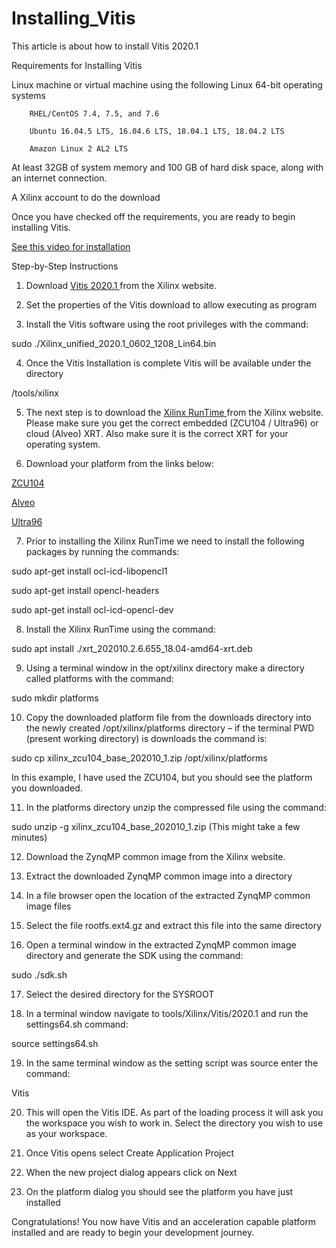 # Installing_Vitis
This article is about how to install Vitis 2020.1

Requirements for Installing Vitis

Linux machine or virtual machine using the following Linux 64-bit operating systems 

		RHEL/CentOS 7.4, 7.5, and 7.6

		Ubuntu 16.04.5 LTS, 16.04.6 LTS, 18.04.1 LTS, 18.04.2 LTS

		Amazon Linux 2 AL2 LTS

At least 32GB of system memory and 100 GB of hard disk space, along with an internet connection. 

A Xilinx account to do the download


Once you have checked off the requirements, you are ready to begin installing Vitis. 

<a href="https://youtu.be/9Jx-Guvl52U"> See this video for installation </a>

Step-by-Step Instructions

 

1. Download <a href="https://www.xilinx.com/support/download/index.html/content/xilinx/en/downloadNav/vitis.html">  Vitis 2020.1 </a> from the Xilinx website.

 


2. Set the properties of the Vitis download to allow executing as program



 

3. Install the Vitis software using the root privileges with the command:

 sudo ./Xilinx_unified_2020.1_0602_1208_Lin64.bin 



4. Once the Vitis Installation is complete Vitis will be available under the directory 

 /tools/xilinx

 


5. The next step is to download the <a href="https://www.xilinx.com/products/design-tools/vitis/xrt.html#gettingstarted"> Xilinx RunTime </a> from the Xilinx website. Please make sure you get the correct embedded (ZCU104 / Ultra96) or cloud (Alveo) XRT. Also make sure it is the correct XRT for your operating system.

 


6.  Download your platform from the links below:

<a href="https://www.xilinx.com/support/download/index.html/content/xilinx/en/downloadNav/embedded-platforms.html"> ZCU104 </a> 

<a href="https://www.xilinx.com/products/boards-and-kits/alveo/u50.html#gettingStarted"> Alveo </a> 

<a href="https://www.youtube.com/redirect?v=9Jx-Guvl52U&redir_token=QUFFLUhqbFdTdkNNUExjc3JIQ2ltTndSNmdJQmZITnZFUXxBQ3Jtc0treHU3SjVYYTkxNWlzX1FtR1dZbE1FTGk5dXcxZTdRUF9rXzBvTTF0LW5lc1hhN292NFl4TVhiWVVDZEpmOE14R3dES0ZBbzlpZ2UwSENLenVJVjlEc21KSTFrUkJWX2ttakZCRTVLY1RKWTBsbkRacw%3D%3D&q=http%3A%2F%2Fdownloads.element14.com%2Fdownloads%2Fzedboard%2Fultra96-v2%2FULTRA96V2_2019_2.tar.xz%3FICID%3Dultra96v2-datasheet-widget&event=video_description"> Ultra96 </a>

 

7. Prior to installing the Xilinx RunTime we need to install the following packages by running the commands: 

 

sudo apt-get install ocl-icd-libopencl1

sudo apt-get install opencl-headers

sudo apt-get install ocl-icd-opencl-dev


8. Install the Xilinx RunTime using the command:


sudo apt install ./xrt_202010.2.6.655_18.04-amd64-xrt.deb


9. Using a terminal window in the opt/xilinx directory make a directory called platforms with the command: 

 

sudo mkdir platforms

 

10. Copy the downloaded platform file from the downloads directory into the newly created /opt/xilinx/platforms directory – if the terminal PWD (present working directory) is downloads the command is:


sudo cp xilinx_zcu104_base_202010_1.zip /opt/xilinx/platforms

In this example, I have used the ZCU104, but you should see the platform you downloaded. 

 


11. In the platforms directory unzip the compressed file using the command:

 

sudo unzip -g xilinx_zcu104_base_202010_1.zip 
(This might take a few minutes) 


 

12. Download the ZynqMP common image from the Xilinx website.


 

13. Extract the downloaded ZynqMP common image into a directory 

 



 

14. In a file browser open the location of the extracted ZynqMP common image files

 

 

15. Select the file rootfs.ext4.gz and extract this file into the same directory

 


 

16. Open a terminal window in the extracted ZynqMP common image directory and generate the SDK using the command:

 

sudo ./sdk.sh 
 

17. Select the desired directory for the SYSROOT

 



 

18. In a terminal window navigate to tools/Xilinx/Vitis/2020.1 and run the settings64.sh command:


source settings64.sh 


19. In the same terminal window as the setting script was source enter the command:

 

Vitis
 


20. This will open the Vitis IDE. As part of the loading process it will ask you the workspace you wish to work in. Select the directory you wish to use as your workspace.


 

21. Once Vitis opens select Create Application Project 


 


22. When the new project dialog appears click on Next




23. On the platform dialog you should see the platform you have just installed 



 

Congratulations! You now have Vitis and an acceleration capable platform installed and are ready to begin your development journey. 

 
